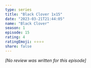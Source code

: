 ```yaml
---
type: series
title: "Black Clover 1x15"
date: "2023-03-21T21:44:05"
name: "Black Clover"
season: 1
episode: 15
rating: 4
ratingEmoji: ⭐️⭐️⭐️⭐️
share: false
---
```


*[No review was written for this episode]*
